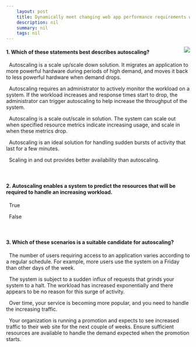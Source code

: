 ```yaml
---
    layout: post
    title: Dynamically meet changing web app performance requirements with autoscale rules - Knowledge Check - Identify suitable scenarios for autoscaling
    description: nil
    summary: nil
    tags: nil
---
```



 <a target="_blank" href="https://docs.microsoft.com/en-us/learn/modules/app-service-autoscale-rules/3-knowledge-check-identify-scenarios/"><i class="fas fa-external-link-alt"></i> </a>
 <img align="right" src="https://docs.microsoft.com/en-us/learn/achievements/app-service-autoscale-rules.svg">
####  1. Which of these statements best describes autoscaling?


<i class='far fa-square'></i> &nbsp;&nbsp;Autoscaling is a scale up/scale down solution. It migrates an application to more powerful hardware during periods of high demand, and moves it back to less powerful hardware when demand drops.

<i class='far fa-square'></i> &nbsp;&nbsp;Autoscaling requires an administrator to actively monitor the workload on a system. If the workload increases and response times start to drop, the administrator can trigger autoscaling to help increase the throughput of the system.

<i class='fas fa-check-square' style='color: Dodgerblue;'></i> &nbsp;&nbsp;Autoscaling is a scale out/scale in solution. The system can scale out when specified resource metrics indicate increasing usage, and scale in when these metrics drop.

<i class='far fa-square'></i> &nbsp;&nbsp;Autoscaling is an ideal solution for handling sudden bursts of activity that last for a few minutes.

<i class='far fa-square'></i> &nbsp;&nbsp;Scaling in and out provides better availability than autoscaling.
<br />
<br />
<br />

####  2. Autoscaling enables a system to predict the resources that will be required to handle an increasing workload.


<i class='far fa-square'></i> &nbsp;&nbsp;True

<i class='fas fa-check-square' style='color: Dodgerblue;'></i> &nbsp;&nbsp;False
<br />
<br />
<br />

####  3. Which of these scenarios is a suitable candidate for autoscaling?


<i class='fas fa-check-square' style='color: Dodgerblue;'></i> &nbsp;&nbsp;The number of users requiring access to an application varies according to a regular schedule. For example, more users use the system on a Friday than other days of the week.

<i class='far fa-square'></i> &nbsp;&nbsp;The system is subject to a sudden influx of requests that grinds your system to a halt. The workload has increased exponentially and there appears to be no reason for this surge of activity.

<i class='far fa-square'></i> &nbsp;&nbsp;Over time, your service is becoming more popular, and you need to handle the increasing traffic.

<i class='far fa-square'></i> &nbsp;&nbsp;Your organization is running a promotion and expects to see increased traffic to their web site for the next couple of weeks. Ensure sufficient resources are available to handle the demand expected when the promotion starts.
<br />
<br />
<br />
